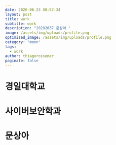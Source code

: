 ```yaml
---
date: 2020-06-23 00:57:34
layout: post
title: work
subtitle: work
description: "20202037 문상아 "
image: /assets/img/uploads/profile.png
optimized_image: /assets/img/uploads/profile.png
category: "moon"
tags:
  - work
author: thiagorossener
paginate: false
---
```

#  경일대학교
#  사이버보안학과
#  문상아
